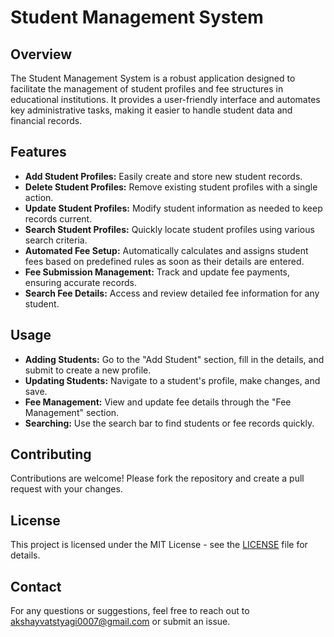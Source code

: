 # Student Management System

## Overview
The Student Management System is a robust application designed to facilitate the management of student profiles and fee structures in educational institutions. It provides a user-friendly interface and automates key administrative tasks, making it easier to handle student data and financial records.

## Features
- **Add Student Profiles:** Easily create and store new student records.
- **Delete Student Profiles:** Remove existing student profiles with a single action.
- **Update Student Profiles:** Modify student information as needed to keep records current.
- **Search Student Profiles:** Quickly locate student profiles using various search criteria.
- **Automated Fee Setup:** Automatically calculates and assigns student fees based on predefined rules as soon as their details are entered.
- **Fee Submission Management:** Track and update fee payments, ensuring accurate records.
- **Search Fee Details:** Access and review detailed fee information for any student.


## Usage
- **Adding Students:** Go to the "Add Student" section, fill in the details, and submit to create a new profile.
- **Updating Students:** Navigate to a student's profile, make changes, and save.
- **Fee Management:** View and update fee details through the "Fee Management" section.
- **Searching:** Use the search bar to find students or fee records quickly.

## Contributing
Contributions are welcome! Please fork the repository and create a pull request with your changes.

## License
This project is licensed under the MIT License - see the [LICENSE](LICENSE) file for details.

## Contact
For any questions or suggestions, feel free to reach out to akshayvatstyagi0007@gmail.com or submit an issue.

